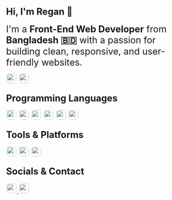 ## <span style="font-size:25px;">Hi, I'm Regan 👋</span>

<span style="font-size:25px;">I'm a <b>Front-End Web Developer</b> from <b>Bangladesh 🇧🇩</b> with a passion for building clean, responsive, and user-friendly websites.</span>

<!-- Profile views and followers badges -->
<div>
  <img src="https://komarev.com/ghpvc/?username=devregan&label=Profile%20views&color=0e75b6&style=flat" style="border-radius:5px; height:26px; margin:2px;">
  <img src="https://img.shields.io/github/followers/devregan?label=Follow&style=social" style="border-radius:5px; height:26px; margin:2px;">
</div>

### <span style="font-size:25px;">Programming Languages</span>
<div>
  <img src="https://img.shields.io/badge/HTML5-%23E34F26.svg?logo=html5&logoColor=white&style=flat" style="border-radius:5px; height:26px; margin:2px;">
  <img src="https://img.shields.io/badge/CSS3-%231572B6.svg?logo=css3&logoColor=white&style=flat" style="border-radius:5px; height:26px; margin:2px;">
  <img src="https://img.shields.io/badge/SCSS-%23CC6699.svg?logo=sass&logoColor=white&style=flat" style="border-radius:5px; height:26px; margin:2px;">
  <img src="https://img.shields.io/badge/JavaScript-%23F7DF1E.svg?logo=javascript&logoColor=black&style=flat" style="border-radius:5px; height:26px; margin:2px;">
  <img src="https://img.shields.io/badge/Python-%233776AB.svg?logo=python&logoColor=white&style=flat" style="border-radius:5px; height:26px; margin:2px;">
  <img src="https://img.shields.io/badge/C++-%230059C8.svg?logo=c%2B%2B&logoColor=white&style=flat" style="border-radius:5px; height:26px; margin:2px;">
</div>

### <span style="font-size:25px;">Tools & Platforms</span>
<div>
  <img src="https://img.shields.io/badge/Figma-%23F24E1E.svg?logo=figma&logoColor=white&style=flat" style="border-radius:5px; height:26px; margin:2px;">
  <img src="https://img.shields.io/badge/Linux-%23FCC624.svg?logo=linux&logoColor=black&style=flat" style="border-radius:5px; height:26px; margin:2px;">
  <img src="https://img.shields.io/badge/GIMP-%235C5543.svg?logo=gimp&logoColor=white&style=flat" style="border-radius:5px; height:26px; margin:2px;">
</div>

### <span style="font-size:25px;">Socials & Contact</span>
<div>
  <a href="https://www.linkedin.com/in/regan-ddev/">
    <img src="https://img.shields.io/badge/LinkedIn-%230077B5.svg?logo=linkedin&logoColor=white&style=flat" style="border-radius:5px; height:26px; margin:2px;">
  </a>
  <a href="mailto:reganddev@gmail.com">
    <img src="https://img.shields.io/badge/Email-%23D14836.svg?logo=gmail&logoColor=white&style=flat" style="border-radius:5px; height:26px; margin:2px;">
  </a>
</div>






<!-- ## Hi, I'm Regan 👋

I'm a **Front-End Web Developer** from **Bangladesh 🇧🇩** with a passion for building clean, responsive, and user-friendly websites.

[![Profile Views](https://komarev.com/ghpvc/?username=devregan&label=Profile%20views&color=0e75b6&style=flat)](https://github.com/devregan)  
[![GitHub Followers](https://img.shields.io/github/followers/devregan?label=Follow&style=social)](https://github.com/devregan)  

### Technical Skills
![HTML5](https://img.shields.io/badge/HTML5-%23E34F26.svg?logo=html5&logoColor=white)
![CSS3](https://img.shields.io/badge/CSS3-%231572B6.svg?logo=css3&logoColor=white)
![SCSS](https://img.shields.io/badge/SCSS-%23CC6699.svg?logo=sass&logoColor=white)
![JavaScript](https://img.shields.io/badge/JavaScript-%23F7DF1E.svg?logo=javascript&logoColor=black)
![Python](https://img.shields.io/badge/Python-%233776AB.svg?logo=python&logoColor=white)
![C++](https://img.shields.io/badge/C++-%230059C8.svg?logo=c%2B%2B&logoColor=white)

![Figma](https://img.shields.io/badge/Figma-%23F24E1E.svg?logo=figma&logoColor=white)
![Linux](https://img.shields.io/badge/Linux-%23FCC624.svg?logo=linux&logoColor=black)
![GIMP](https://img.shields.io/badge/GIMP-%235C5543.svg?logo=gimp&logoColor=white)

### Socials & Contact

[![LinkedIn](https://img.shields.io/badge/LinkedIn-%230077B5.svg?logo=linkedin&logoColor=white)](https://www.linkedin.com/in/regan-ddev/)
[![Email](https://img.shields.io/badge/Email-%23D14836.svg?logo=gmail&logoColor=white)](mailto:reganddev@gmail.com)
[![Discord](https://img.shields.io/badge/Discord-%237289DA.svg?logo=discord&logoColor=white)](https://discord.com/users/regan084) -->
